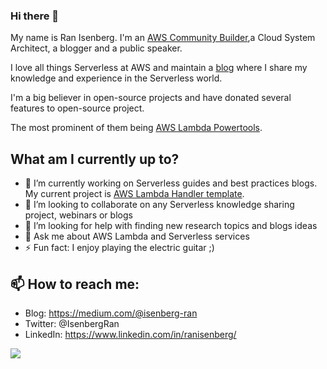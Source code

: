 ### Hi there 👋


My name is Ran Isenberg. 
I'm an [AWS Community Builder](https://aws.amazon.com/developer/community/community-builders/),a Cloud System Architect, a blogger and a public speaker.

I love all things Serverless at AWS and maintain a [blog](https://medium.com/@isenberg-ran) where I share my knowledge and experience in the Serverless world.

I'm a big believer in open-source projects and have donated several features to open-source project. 

The most prominent of them being [AWS Lambda Powertools](https://github.com/awslabs/aws-lambda-powertools-python).

## What am I currently up to?
- 🔭 I’m currently working on Serverless guides and best practices blogs. My current project is [AWS Lambda Handler template](https://github.com/ran-isenberg/aws-lambda-handler-cookbook).
- 👯 I’m looking to collaborate on any Serverless knowledge sharing project, webinars or blogs
- 🤔 I’m looking for help with finding new research topics and blogs ideas
- 💬 Ask me about AWS Lambda and Serverless services
- ⚡ Fun fact: I enjoy playing the electric guitar ;)

## 📫 How to reach me:
- Blog: https://medium.com/@isenberg-ran
- Twitter: @IsenbergRan
- LinkedIn: https://www.linkedin.com/in/ranisenberg/

![](https://komarev.com/ghpvc/?username=ran-isenberg)
